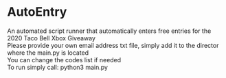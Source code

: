 # AutoEntry
An automated script runner that automatically enters free entries for the 2020 Taco Bell Xbox Giveaway<br/> 
Please provide your own email address txt file, simply add it to the director where the main.py is located<br/> 
You can change the codes list if needed<br/> 
To run simply call: python3 main.py<br/> 
